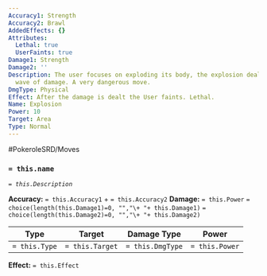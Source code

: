 ```yaml
---
Accuracy1: Strength
Accuracy2: Brawl
AddedEffects: {}
Attributes:
  Lethal: true
  UserFaints: true
Damage1: Strength
Damage2: ''
Description: The user focuses on exploding its body, the explosion deals a massive
  wave of damage. A very dangerous move.
DmgType: Physical
Effect: After the damage is dealt the User faints. Lethal.
Name: Explosion
Power: 10
Target: Area
Type: Normal
---
```


#PokeroleSRD/Moves

### `= this.name` 
*`= this.Description`*

**Accuracy:** `= this.Accuracy1` + `= this.Accuracy2`
**Damage:** `= this.Power` `= choice(length(this.Damage1)=0, "","\+ "+ this.Damage1)` `= choice(length(this.Damage2)=0, "","\+ "+ this.Damage2)`

| Type          | Target          | Damage Type          | Power          |
| ------------- | --------------- | ---------------- | -------------- |
| `= this.Type` | `= this.Target` | `= this.DmgType` | `= this.Power` | 

**Effect:** `= this.Effect`